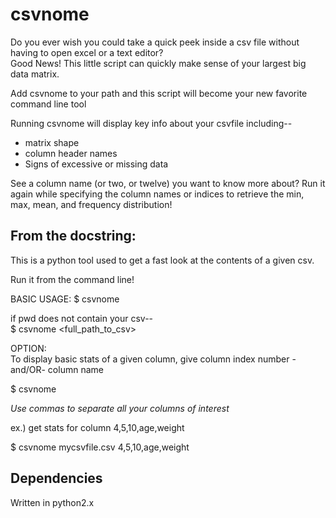 # csvnome
Do you ever wish you could take a quick peek inside a csv file without having to open excel or a text editor?  
Good News! This little script can quickly make sense of your largest big data matrix.

Add csvnome to your path and this script will become your new favorite command line tool

Running csvnome will display key info about your csvfile including--
* matrix shape
* column header names
* Signs of excessive or missing data  

See a column name (or two, or twelve) you want to know more about?
Run it again while specifying the column names or indices to retrieve the min, max, mean, and frequency distribution!

## From the docstring:
This is a python tool used to get a fast look at the contents of a given csv.

Run it from the command line!

BASIC USAGE:
$ csvnome <csvfile>  

if pwd does not contain your csv--  
$ csvnome <full_path_to_csv>

OPTION:  
To display basic stats of a given column,
give column index number -and/OR- column name

$ csvnome <csvfile> <columns>  

*Use commas to separate all your columns of interest*

ex.) get stats for column 4,5,10,age,weight  

$ csvnome mycsvfile.csv 4,5,10,age,weight

## Dependencies
Written in python2.x
